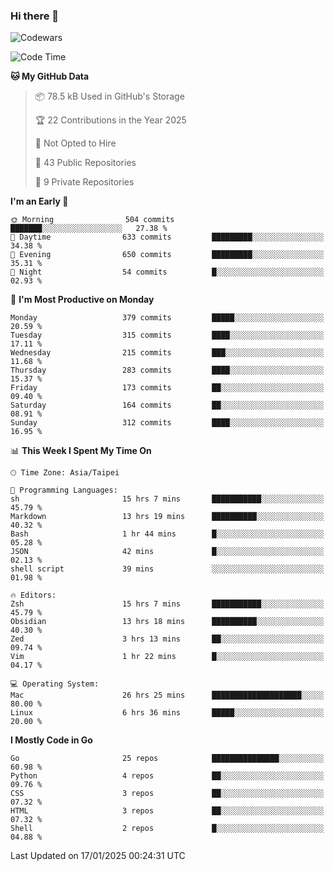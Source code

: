 ### Hi there 👋

![Codewars](https://www.codewars.com/users/omegaatt36/badges/small)

<!--START_SECTION:waka-->
![Code Time](http://img.shields.io/badge/Code%20Time-2%2C998%20hrs%2043%20mins-blue)

**🐱 My GitHub Data** 

> 📦 78.5 kB Used in GitHub's Storage 
 > 
> 🏆 22 Contributions in the Year 2025
 > 
> 🚫 Not Opted to Hire
 > 
> 📜 43 Public Repositories 
 > 
> 🔑 9 Private Repositories 
 > 
**I'm an Early 🐤** 

```text
🌞 Morning                504 commits         ███████░░░░░░░░░░░░░░░░░░   27.38 % 
🌆 Daytime                633 commits         █████████░░░░░░░░░░░░░░░░   34.38 % 
🌃 Evening                650 commits         █████████░░░░░░░░░░░░░░░░   35.31 % 
🌙 Night                  54 commits          █░░░░░░░░░░░░░░░░░░░░░░░░   02.93 % 
```
📅 **I'm Most Productive on Monday** 

```text
Monday                   379 commits         █████░░░░░░░░░░░░░░░░░░░░   20.59 % 
Tuesday                  315 commits         ████░░░░░░░░░░░░░░░░░░░░░   17.11 % 
Wednesday                215 commits         ███░░░░░░░░░░░░░░░░░░░░░░   11.68 % 
Thursday                 283 commits         ████░░░░░░░░░░░░░░░░░░░░░   15.37 % 
Friday                   173 commits         ██░░░░░░░░░░░░░░░░░░░░░░░   09.40 % 
Saturday                 164 commits         ██░░░░░░░░░░░░░░░░░░░░░░░   08.91 % 
Sunday                   312 commits         ████░░░░░░░░░░░░░░░░░░░░░   16.95 % 
```


📊 **This Week I Spent My Time On** 

```text
🕑︎ Time Zone: Asia/Taipei

💬 Programming Languages: 
sh                       15 hrs 7 mins       ███████████░░░░░░░░░░░░░░   45.79 % 
Markdown                 13 hrs 19 mins      ██████████░░░░░░░░░░░░░░░   40.32 % 
Bash                     1 hr 44 mins        █░░░░░░░░░░░░░░░░░░░░░░░░   05.28 % 
JSON                     42 mins             █░░░░░░░░░░░░░░░░░░░░░░░░   02.13 % 
shell script             39 mins             ░░░░░░░░░░░░░░░░░░░░░░░░░   01.98 % 

🔥 Editors: 
Zsh                      15 hrs 7 mins       ███████████░░░░░░░░░░░░░░   45.79 % 
Obsidian                 13 hrs 18 mins      ██████████░░░░░░░░░░░░░░░   40.30 % 
Zed                      3 hrs 13 mins       ██░░░░░░░░░░░░░░░░░░░░░░░   09.74 % 
Vim                      1 hr 22 mins        █░░░░░░░░░░░░░░░░░░░░░░░░   04.17 % 

💻 Operating System: 
Mac                      26 hrs 25 mins      ████████████████████░░░░░   80.00 % 
Linux                    6 hrs 36 mins       █████░░░░░░░░░░░░░░░░░░░░   20.00 % 
```

**I Mostly Code in Go** 

```text
Go                       25 repos            ███████████████░░░░░░░░░░   60.98 % 
Python                   4 repos             ██░░░░░░░░░░░░░░░░░░░░░░░   09.76 % 
CSS                      3 repos             ██░░░░░░░░░░░░░░░░░░░░░░░   07.32 % 
HTML                     3 repos             ██░░░░░░░░░░░░░░░░░░░░░░░   07.32 % 
Shell                    2 repos             █░░░░░░░░░░░░░░░░░░░░░░░░   04.88 % 
```




 Last Updated on 17/01/2025 00:24:31 UTC
<!--END_SECTION:waka-->

<!--
**omegaatt36/omegaatt36** is a ✨ _special_ ✨ repository because its `README.md` (this file) appears on your GitHub profile.

Here are some ideas to get you started:

- 🔭 I’m currently working on ...
- 🌱 I’m currently learning ...
- 👯 I’m looking to collaborate on ...
- 🤔 I’m looking for help with ...
- 💬 Ask me about ...
- 📫 How to reach me: ...
- 😄 Pronouns: ...
- ⚡ Fun fact: ...
-->
